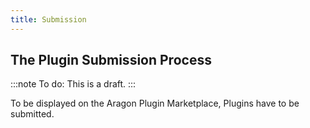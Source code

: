 ```yaml
---
title: Submission
---
```


## The Plugin Submission Process

:::note
To do: This is a draft.
:::

To be displayed on the Aragon Plugin Marketplace, Plugins have to be submitted.
